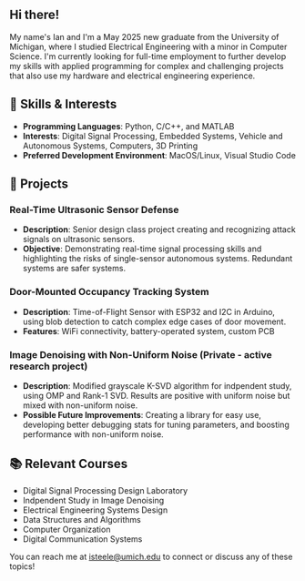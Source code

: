 ## Hi there!
My name's Ian and I'm a May 2025 new graduate from the University of Michigan, where I studied Electrical Engineering with a minor in Computer Science. I'm currently looking for full-time employment to further develop my skills with applied programming for complex and challenging projects that also use my hardware and electrical engineering experience.

## 🔧 Skills & Interests

- **Programming Languages**: Python, C/C++, and MATLAB
- **Interests**: Digital Signal Processing, Embedded Systems, Vehicle and Autonomous Systems, Computers, 3D Printing
- **Preferred Development Environment**: MacOS/Linux, Visual Studio Code

## 🚀 Projects

### Real-Time Ultrasonic Sensor Defense
- **Description**: Senior design class project creating and recognizing attack signals on ultrasonic sensors.
- **Objective**: Demonstrating real-time signal processing skills and highlighting the risks of single-sensor autonomous systems. Redundant systems are safer systems.

### Door-Mounted Occupancy Tracking System
- **Description**: Time-of-Flight Sensor with ESP32 and I2C in Arduino, using blob detection to catch complex edge cases of door movement.
- **Features**: WiFi connectivity, battery-operated system, custom PCB

### Image Denoising with Non-Uniform Noise (Private - active research project)
- **Description**: Modified grayscale K-SVD algorithm for indpendent study, using OMP and Rank-1 SVD. Results are positive with uniform noise but mixed with non-uniform noise.
- **Possible Future Improvements**: Creating a library for easy use, developing better debugging stats for tuning parameters, and boosting performance with non-uniform noise.

## 📚 Relevant Courses

- Digital Signal Processing Design Laboratory
- Indpendent Study in Image Denoising
- Electrical Engineering Systems Design
- Data Structures and Algorithms
- Computer Organization
- Digital Communication Systems

You can reach me at [isteele@umich.edu](mailto:isteele@umich.edu) to connect or discuss any of these topics!
